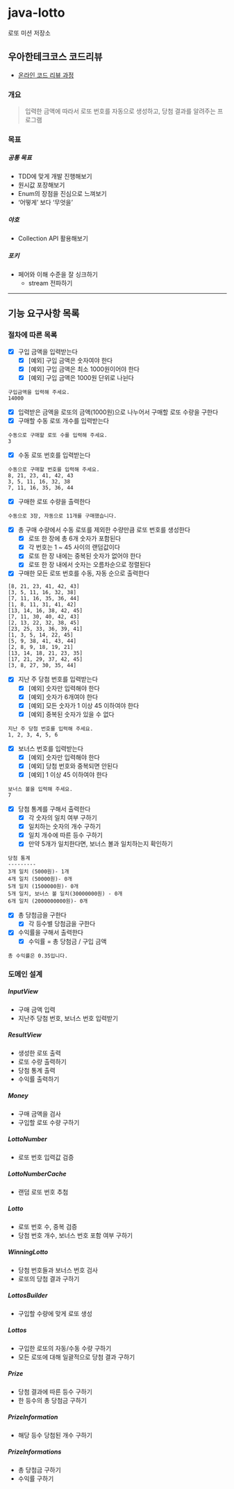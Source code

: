 # java-lotto

로또 미션 저장소

## 우아한테크코스 코드리뷰

- [온라인 코드 리뷰 과정](https://github.com/woowacourse/woowacourse-docs/blob/master/maincourse/README.md)

### 개요

> 입력한 금액에 따라서 로또 번호를 자동으로 생성하고, 당첨 결과를 알려주는 프로그램


### 목표

##### 공통 목표
- TDD에 맞게 개발 진행해보기
- 원시값 포장해보기
- Enum의 장점을 진심으로 느껴보기
- ‘어떻게’ 보다 ‘무엇을’
##### 야호
- Collection API 활용해보기
##### 포키
- 페어와 이해 수준을 잘 싱크하기
  - stream 전파하기

---

## 기능 요구사항 목록

### 절차에 따른 목록

- [x]  구입 금액을 입력받는다
   - [x]  [예외] 구입 금액은 숫자여야 한다
   - [x]  [예외] 구입 금액은 최소 1000원이어야 한다
   - [x]  [예외] 구입 금액은 1000원 단위로 나뉜다

```
구입금액을 입력해 주세요.
14000
```

- [x]  입력받은 금액을 로또의 금액(1000원)으로 나누어서 구매할 로또 수량을 구한다
- [x]  구매할 수동 로또 개수를 입력받는다

```
수동으로 구매할 로또 수를 입력해 주세요.
3
```

- [x]  수동 로또 번호를 입력받는다

```
수동으로 구매할 번호를 입력해 주세요.
8, 21, 23, 41, 42, 43
3, 5, 11, 16, 32, 38
7, 11, 16, 35, 36, 44
```

- [x]  구매한 로또 수량을 출력한다

```
수동으로 3장, 자동으로 11개를 구매했습니다.
```

- [x]  총 구매 수량에서 수동 로또를 제외한 수량만큼 로또 번호를 생성한다
   - [x]  로또 한 장에 총 6개 숫자가 포함된다
   - [x]  각 번호는 1 ~ 45 사이의 랜덤값이다
   - [x]  로또 한 장 내에는 중복된 숫자가 없어야 한다
   - [x]  로또 한 장 내에서 숫자는 오름차순으로 정렬된다
- [x]  구매한 모든 로또 번호를 수동, 자동 순으로 출력한다

```
[8, 21, 23, 41, 42, 43]
[3, 5, 11, 16, 32, 38]
[7, 11, 16, 35, 36, 44]
[1, 8, 11, 31, 41, 42]
[13, 14, 16, 38, 42, 45]
[7, 11, 30, 40, 42, 43]
[2, 13, 22, 32, 38, 45]
[23, 25, 33, 36, 39, 41]
[1, 3, 5, 14, 22, 45]
[5, 9, 38, 41, 43, 44]
[2, 8, 9, 18, 19, 21]
[13, 14, 18, 21, 23, 35]
[17, 21, 29, 37, 42, 45]
[3, 8, 27, 30, 35, 44]
```

- [x]  지난 주 당첨 번호를 입력받는다
   - [x]  [예외] 숫자만 입력해야 한다
   - [x]  [예외] 숫자가 6개여야 한다
   - [x]  [예외] 모든 숫자가 1 이상 45 이하여야 한다
   - [x]  [예외] 중복된 숫자가 있을 수 없다

```
지난 주 당첨 번호를 입력해 주세요.
1, 2, 3, 4, 5, 6
```

- [x]  보너스 번호를 입력받는다
   - [x]  [예외] 숫자만 입력해야 한다
   - [x]  [예외] 당첨 번호와 중복되면 안된다
   - [x]  [예외] 1 이상 45 이하여야 한다

```
보너스 볼을 입력해 주세요.
7
```

- [x]  당첨 통계를 구해서 출력한다
   - [x]  각 숫자의 일치 여부 구하기
   - [x]  일치하는 숫자의 개수 구하기
   - [x]  일치 개수에 따른 등수 구하기
   - [x]  만약 5개가 일치한다면, 보너스 볼과 일치하는지 확인하기

```
당첨 통계
---------
3개 일치 (5000원)- 1개
4개 일치 (50000원)- 0개
5개 일치 (1500000원)- 0개
5개 일치, 보너스 볼 일치(30000000원) - 0개
6개 일치 (2000000000원)- 0개
```

- [x]  총 당첨금을 구한다
   - [x]  각 등수별 당첨금을 구한다
- [x]  수익률을 구해서 출력한다
   - [x]  수익률 = 총 당첨금 / 구입 금액

```
총 수익률은 0.35입니다.
```

### 도메인 설계

##### InputView

- 구매 금액 입력
- 지난주 당첨 번호, 보너스 번호 입력받기

##### ResultView

- 생성한 로또 출력
- 로또 수량 출력하기
- 당첨 통계 출력
- 수익률 출력하기

##### Money

- 구매 금액을 검사
- 구입할 로또 수량 구하기

##### LottoNumber

- 로또 번호 입력값 검증

##### LottoNumberCache

- 랜덤 로또 번호 추첨

##### Lotto

- 로또 번호 수, 중복 검증
- 당첨 번호 개수, 보너스 번호 포함 여부 구하기

##### WinningLotto

- 당첨 번호들과 보너스 번호 검사
- 로또의 당첨 결과 구하기

##### LottosBuilder

- 구입할 수량에 맞게 로또 생성

##### Lottos

- 구입한 로또의 자동/수동 수량 구하기
- 모든 로또에 대해 일괄적으로 당첨 결과 구하기

##### Prize

- 당첨 결과에 따른 등수 구하기
- 한 등수의 총 당첨금 구하기

##### PrizeInformation

- 해당 등수 당첨된 개수 구하기

##### PrizeInformations

- 총 당첨금 구하기
- 수익률 구하기
